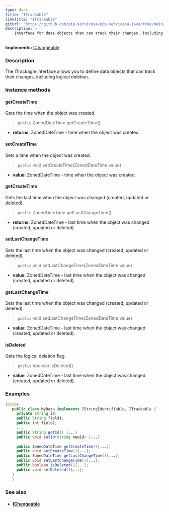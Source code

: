 ```yaml
---
type: docs
title: "ITrackable"
linkTitle: "ITrackable"
gitUrl: "https://github.com/pip-services4/pip-services4-java/tree/main/pip-services4-data-java"
description: > 
    Interface for data objects that can track their changes, including logical deletion.
---
```


**Implements:** [IChangeable](../ichangeable)

### Description

The ITrackagle interface allows you to define data objects that can track their changes, including logical deletion.

### Instance methods

#### getCreateTime
Gets the time when the object was created.

> `public` ZonedDateTime getCreateTime()

- **returns**: ZonedDateTime - time when the object was created.

#### setCreateTime
Sets a time when the object was created.

> `public` void setCreateTime(ZonedDateTime value)

- **value**: ZonedDateTime - time when the object was created.

#### getCreateTime
Gets the last time when the object was changed (created, updated or deleted).

> `public` ZonedDateTime getLastChangeTime()

- **returns**: ZonedDateTime -  last time when the object was changed (created, updated or deleted).

#### setLastChangeTime
Sets the last time when the object was changed (created, updated or deleted).

> `public` void setLastChangeTime(ZonedDateTime value)

- **value**: ZonedDateTime -  last time when the object was changed (created, updated or deleted).

#### getLastChangeTime
Sets the last time when the object was changed (created, updated or deleted).

> `public` void setLastChangeTime(ZonedDateTime value)

- **value**: ZonedDateTime -  last time when the object was changed (created, updated or deleted).

#### isDeleted
Gets the logical deletion flag.

> `public` boolean isDeleted()

- **value**: ZonedDateTime -  last time when the object was changed (created, updated or deleted).


  
### Examples

```java
{@code
   public class MyData implements IStringIdentifiable, ITrackable {
     private String id;
     public String field1;
     public int field2;
     ...
     public String getId() {...}
     public void setId(String newId) {...}
 
     public ZonedDateTime getCreateTime(){...};
     public void setCreateTime(){...};
     public ZonedDateTime getLastChangeTime(){...};
     public void setLastChangeTime(){...};
     public boolean isDeleted(){...};
     public void setDeleted(){...};
   }
   }
```

### See also
- #### [IChangeable](../ichangeable)

